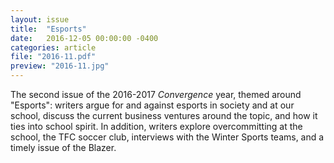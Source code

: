 ```yaml
---
layout: issue
title:  "Esports"
date:   2016-12-05 00:00:00 -0400
categories: article
file: "2016-11.pdf"
preview: "2016-11.jpg"
---
```


The second issue of the 2016-2017 *Convergence* year, themed around "Esports": writers argue for and against esports in society and at our school, discuss the current business ventures around the topic, and how it ties into school spirit. In addition, writers explore overcommitting at the school, the TFC soccer club, interviews with the Winter Sports teams, and a timely issue of the Blazer.
